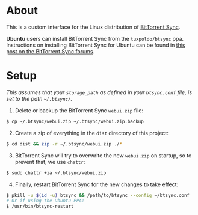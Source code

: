 # About

This is a custom interface for the Linux distribution of [BitTorrent
Sync](http://labs.bittorrent.com/experiments/sync.html).

**Ubuntu** users can install BitTorrent Sync from the `tuxpoldo/btsync` ppa.
Instructions on installing BitTorrent Sync for Ubuntu can be found in
[this post on the BitTorrent Sync forums](http://forum.bittorrent.com/topic/19560-debian-and-ubuntu-desktop-packages-for-bittorrent-sync/).

# Setup

*This assumes that your `storage_path` as defined in your `btsync.conf`
file, is set to the path `~/.btsync/`.*

1. Delete or backup the BitTorrent Sync `webui.zip` file:
```bash
$ cp ~/.btsync/webui.zip ~/.btsync/webui.zip.backup
```

2. Create a zip of everything in the `dist` directory of this project:
```bash
$ cd dist && zip -r ~/.btsync/webui.zip ./*
```

3. BitTorrent Sync will try to overwrite the new `webui.zip` on startup,
so to prevent that, we use `chattr`:
```bash
$ sudo chattr +ia ~/.btsync/webui.zip
```

4. Finally, restart BitTorrent Sync for the new changes to take effect:
```bash
$ pkill -u $(id -u) btsync && /path/to/btsync --config ~/btsync.conf
# Or if using the Ubuntu PPA:
$ /usr/bin/btsync-restart
```
